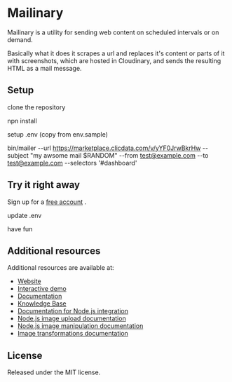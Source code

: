 Mailinary
==========

Mailinary is a utility for sending web content on scheduled intervals or on demand.

Basically what it does it scrapes a url and replaces it's content or parts of it with screenshots, which are hosted in Cloudinary, and sends the resulting HTML as a  mail message.


## Setup ######################################################################

clone the repository 

npn install 

setup .env (copy from env.sample)

bin/mailer --url https://marketplace.clicdata.com/v/yYF0JrwBkrHw --subject "my awsome mail $RANDOM" --from test@example.com --to test@example.com --selectors '#dashboard'

## Try it right away

Sign up for a [free account](https://cloudinary.com/users/register/free) .

update .env 

have fun


## Additional resources ##########################################################

Additional resources are available at:

* [Website](https://cloudinary.com)
* [Interactive demo](https://demo.cloudinary.com/default)
* [Documentation](https://cloudinary.com/documentation)
* [Knowledge Base](https://support.cloudinary.com/hc/en-us)
* [Documentation for Node.js integration](https://cloudinary.com/documentation/node_integration)
* [Node.js image upload documentation](https://cloudinary.com/documentation/node_image_upload)
* [Node.js image manipulation documentation](https://cloudinary.com/documentation/node_image_manipulation)
* [Image transformations documentation](https://cloudinary.com/documentation/image_transformations)

## License #######################################################################

Released under the MIT license.


